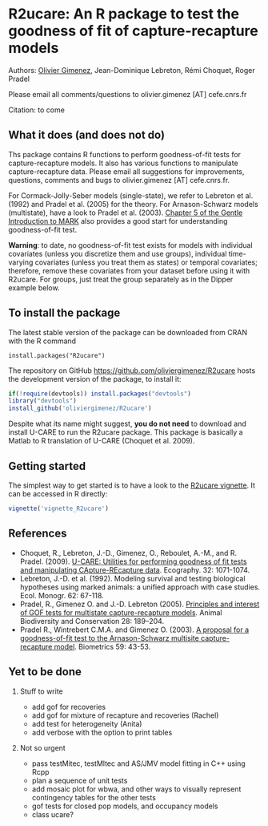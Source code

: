 # R2ucare: An R package to test the goodness of fit of capture-recapture models

Authors: [Olivier Gimenez](https://oliviergimenez.github.io/), Jean-Dominique Lebreton, Rémi Choquet, Roger Pradel

Please email all comments/questions to olivier.gimenez [AT] cefe.cnrs.fr

Citation: to come

## What it does (and does not do)

Ths package contains R functions to perform goodness-of-fit tests for capture-recapture models. It also has various functions to 
manipulate capture-recapture data. Please email all suggestions for improvements, questions, comments and bugs to olivier.gimenez [AT] cefe.cnrs.fr.

For Cormack-Jolly-Seber models (single-state), we refer to Lebreton et al. (1992) and Pradel et al. (2005) for the theory. 
For Arnason-Schwarz models (multistate), have a look to Pradel et al. (2003). 
[Chapter 5 of the Gentle Introduction to MARK](http://www.phidot.org/software/mark/docs/book/pdf/chap5.pdf) also provides a good 
start for understanding goodness-of-fit test. 

**Warning**: to date, no goodness-of-fit test exists for models with individual covariates (unless you discretize them and use groups), 
individual time-varying covariates (unless you treat them as states) or temporal covariates; therefore, remove these covariates 
from your dataset before using it with R2ucare. For groups, just treat the group separately as in the Dipper example below. 

## To install the package

The latest stable version of the package can be downloaded from CRAN with the R command
``` 
install.packages("R2ucare")
```

The repository on GitHub https://github.com/oliviergimenez/R2ucare hosts the development version of the package, to install it:
```R
if(!require(devtools)) install.packages("devtools")
library("devtools")
install_github('oliviergimenez/R2ucare')
```

Despite what its name might suggest, **you do not need** to download and install U-CARE to run the R2ucare package. 
This package is basically a Matlab to R translation of U-CARE (Choquet et al. 2009). 

## Getting started

The simplest way to get started is to have a look to the 
[R2ucare vignette](https://github.com/oliviergimenez/R2ucare/blob/master/inst/doc/vignette_R2ucare.Rmd). It can be accessed in R directly:

```R
vignette('vignette_R2ucare')
```

## References 

* Choquet, R., Lebreton, J.-D., Gimenez, O., Reboulet, A.-M., and R. Pradel. (2009). [U-CARE: Utilities for performing goodness of fit tests and manipulating CApture-REcapture data](https://dl.dropboxusercontent.com/u/23160641/my-pubs/Choquetetal2009UCARE.pdf). Ecography. 32: 1071-1074.
* Lebreton, J.-D. et al. (1992). Modeling survival and testing biological hypotheses using marked animals: a unified approach with case studies. Ecol. Monogr. 62: 67-118.
* Pradel, R., Gimenez O. and J.-D. Lebreton (2005). [Principles and interest of GOF tests for multistate capture-recapture models](https://dl.dropboxusercontent.com/u/23160641/my-pubs/Pradeletal2005ABC.pdf). Animal Biodiversity and Conservation 28: 189–204.
* Pradel R., Wintrebert C.M.A. and Gimenez O. (2003). [A proposal for a goodness-of-fit test to the Arnason-Schwarz multisite capture-recapture model](https://dl.dropboxusercontent.com/u/23160641/my-pubs/Pradeletal2003Biometrics.pdf). Biometrics 59: 43-53.

## Yet to be done

1. Stuff to write
    + add gof for recoveries
    + add gof for mixture of recapture and recoveries (Rachel)
    + add test for heterogeneity (Anita)
    + add verbose with the option to print tables

2. Not so urgent
    + pass testMitec, testMltec and AS/JMV model fitting in C++ using Rcpp
    + plan a sequence of unit tests
    + add mosaic plot for wbwa, and other ways to visually represent contingency tables for the other tests
    + gof tests for closed pop models, and occupancy models
    + class ucare?
